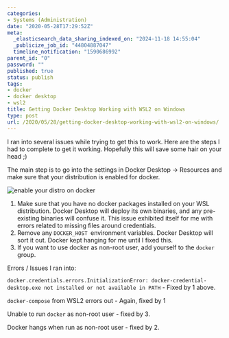 ```yaml
---
categories:
- Systems (Administration)
date: "2020-05-28T17:29:52Z"
meta:
  _elasticsearch_data_sharing_indexed_on: "2024-11-18 14:55:04"
  _publicize_job_id: "44804887047"
  timeline_notification: "1590686992"
parent_id: "0"
password: ""
published: true
status: publish
tags:
- docker
- docker desktop
- wsl2
title: Getting Docker Desktop Working with WSL2 on Windows
type: post
url: /2020/05/28/getting-docker-desktop-working-with-wsl2-on-windows/
---
```


I ran into several issues while trying to get this to work. Here are the steps I
had to complete to get it working. Hopefully this will save some hair on your
head ;)

The main step is to go into the settings in Docker Desktop -\> Resources and
make sure that your distribution is enabled for docker.

![enable your distro on docker](/assets/2020/05/image.png)

1.  Make sure that you have no docker packages installed on your WSL
    distribution. Docker Desktop will deploy its own binaries, and any
    pre-existing binaries will confuse it. This issue exhibited itself for me
    with errors related to missing files around credentials.
2.  Remove any `DOCKER_HOST `environment variables. Docker Desktop will sort it
    out. Docker kept hanging for me until I fixed this.
3.  If you want to use docker as non-root user, add yourself to the
    `docker `group.

Errors / Issues I ran into:

`docker.credentials.errors.InitializationError: docker-credential-desktop.exe not installed or not available in PATH` -
Fixed by 1 above.

`docker-compose` from WSL2 errors out - Again, fixed by 1

Unable to run `docker` as non-root user - fixed by 3.

Docker hangs when run as non-root user - fixed by 2.
